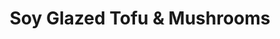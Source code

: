---
layout: post
categories: recipe
title:  "Soy Glazed Tofu & Mushrooms"
link: https://www.bonappetit.com/recipe/soy-glazed-tofu-and-mushrooms
tags: mushrooms
description: bomb af
---